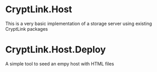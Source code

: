 # CryptLink.Host
This is a very basic implementation of a storage server using existing CryptLink packages

# CryptLink.Host.Deploy
A simple tool to seed an empy host with HTML files

